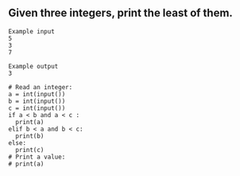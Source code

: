 ## Given three integers, print the least of them.
```
Example input
5
3
7

Example output
3
```


```
# Read an integer:
a = int(input())
b = int(input())
c = int(input())
if a < b and a < c :
  print(a)
elif b < a and b < c:
  print(b)
else:
  print(c)
# Print a value:
# print(a)
```

